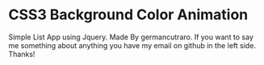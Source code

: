 # CSS3 Background Color Animation

Simple List App using Jquery. Made By germancutraro. If you want to say me something about anything you have my email on github in the left side. Thanks!
